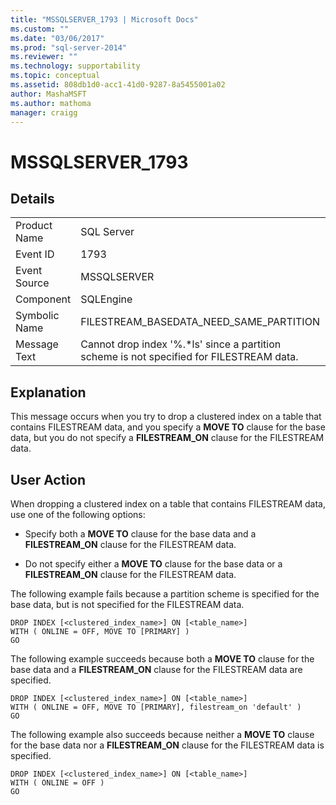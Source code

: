 ```yaml
---
title: "MSSQLSERVER_1793 | Microsoft Docs"
ms.custom: ""
ms.date: "03/06/2017"
ms.prod: "sql-server-2014"
ms.reviewer: ""
ms.technology: supportability
ms.topic: conceptual
ms.assetid: 808db1d0-acc1-41d0-9287-8a5455001a02
author: MashaMSFT
ms.author: mathoma
manager: craigg
---
```

# MSSQLSERVER_1793
    
## Details  
  
|||  
|-|-|  
|Product Name|SQL Server|  
|Event ID|1793|  
|Event Source|MSSQLSERVER|  
|Component|SQLEngine|  
|Symbolic Name|FILESTREAM_BASEDATA_NEED_SAME_PARTITION|  
|Message Text|Cannot drop index '%.*ls' since a partition scheme is not specified for FILESTREAM data.|  
  
## Explanation  
 This message occurs when you try to drop a clustered index on a table that contains FILESTREAM data, and you specify a **MOVE TO** clause for the base data, but you do not specify a **FILESTREAM_ON** clause for the FILESTREAM data.  
  
## User Action  
 When dropping a clustered index on a table that contains FILESTREAM data, use one of the following options:  
  
-   Specify both a **MOVE TO** clause for the base data and a **FILESTREAM_ON** clause for the FILESTREAM data.  
  
-   Do not specify either a **MOVE TO** clause for the base data or a **FILESTREAM_ON** clause for the FILESTREAM data.  
  
 The following example fails because a partition scheme is specified for the base data, but is not specified for the FILESTREAM data.  
  
```tsql  
DROP INDEX [<clustered_index_name>] ON [<table_name>]   
WITH ( ONLINE = OFF, MOVE TO [PRIMARY] )  
GO  
```  
  
 The following example succeeds because both a **MOVE TO** clause for the base data and a **FILESTREAM_ON** clause for the FILESTREAM data are specified.  
  
```tsql  
DROP INDEX [<clustered_index_name>] ON [<table_name>]   
WITH ( ONLINE = OFF, MOVE TO [PRIMARY], filestream_on 'default' )  
GO  
```  
  
 The following example also succeeds because neither a **MOVE TO** clause for the base data nor a **FILESTREAM_ON** clause for the FILESTREAM data is specified.  
  
```tsql  
DROP INDEX [<clustered_index_name>] ON [<table_name>]   
WITH ( ONLINE = OFF )  
GO  
```  
  
  
